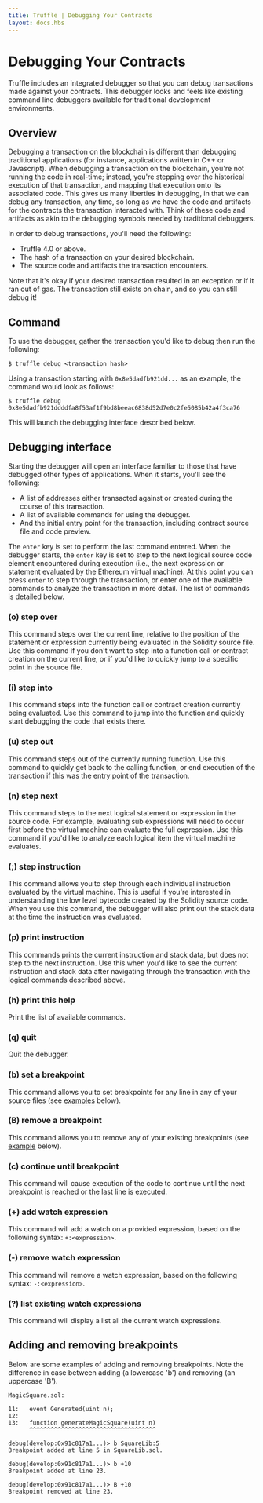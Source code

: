 ```yaml
---
title: Truffle | Debugging Your Contracts
layout: docs.hbs
---
```

# Debugging Your Contracts

Truffle includes an integrated debugger so that you can debug transactions made against your contracts. This debugger looks and feels like existing command line debuggers available for traditional development environments.

## Overview

Debugging a transaction on the blockchain is different than debugging traditional applications (for instance, applications written in C++ or Javascript). When debugging a transaction on the blockchain, you're not running the code in real-time; instead, you're stepping over the historical execution of that transaction, and mapping that execution onto its associated code. This gives us many liberties in debugging, in that we can debug any transaction, any time, so long as we have the code and artifacts for the contracts the transaction interacted with. Think of these code and artifacts as akin to the debugging symbols needed by traditional debuggers.

In order to debug transactions, you'll need the following:

* Truffle 4.0 or above.
* The hash of a transaction on your desired blockchain.
* The source code and artifacts the transaction encounters.

Note that it's okay if your desired transaction resulted in an exception or if it ran out of gas. The transaction still exists on chain, and so you can still debug it!

## Command

To use the debugger, gather the transaction you'd like to debug then run the following:

```
$ truffle debug <transaction hash>
```

Using a transaction starting with `0x8e5dadfb921dd...` as an example, the command would look as follows:

```
$ truffle debug 0x8e5dadfb921ddddfa8f53af1f9bd8beeac6838d52d7e0c2fe5085b42a4f3ca76
```

This will launch the debugging interface described below.

## Debugging interface

Starting the debugger will open an interface familiar to those that have debugged other types of applications. When it starts, you'll see the following:

* A list of addresses either transacted against or created during the course of this transaction.
* A list of available commands for using the debugger.
* And the initial entry point for the transaction, including contract source file and code preview.

The `enter` key is set to perform the last command entered. When the debugger starts, the `enter` key is set to step to the next logical source code element encountered during execution (i.e., the next expression or statement evaluated by the Ethereum virtual machine). At this point you can press `enter` to step through the transaction, or enter one of the available commands to analyze the transaction in more detail. The list of commands is detailed below.

### (o) step over

This command steps over the current line, relative to the position of the statement or expression currently being evaluated in the Solidity source file. Use this command if you don't want to step into a function call or contract creation on the current line, or if you'd like to quickly jump to a specific point in the source file.

### (i) step into

This command steps into the function call or contract creation currently being evaluated. Use this command to jump into the function and quickly start debugging the code that exists there.

### (u) step out

This command steps out of the currently running function. Use this command to quickly get back to the calling function, or end execution of the transaction if this was the entry point of the transaction.

### (n) step next

This command steps to the next logical statement or expression in the source code. For example, evaluating sub expressions will need to occur first before the virtual machine can evaluate the full expression. Use this command if you'd like to analyze each logical item the virtual machine evaluates.

### (;) step instruction

This command allows you to step through each individual instruction evaluated by the virtual machine. This is useful if you're interested in understanding the low level bytecode created by the Solidity source code. When you use this command, the debugger will also print out the stack data at the time the instruction was evaluated.

### (p) print instruction

This commands prints the current instruction and stack data, but does not step to the next instruction. Use this when you'd like to see the current instruction and stack data after navigating through the transaction with the logical commands described above.

### (h) print this help

Print the list of available commands.

### (q) quit

Quit the debugger.

### (b) set a breakpoint

This command allows you to set breakpoints for any line in any of your source files (see [examples](#-c-continue-until-breakpoint) below).

### (B) remove a breakpoint

This command allows you to remove any of your existing breakpoints (see [example](#-c-continue-until-breakpoint) below).

### (c) continue until breakpoint

This command will cause execution of the code to continue until the next breakpoint is reached or the last line is executed.

### (+) add watch expression

This command will add a watch on a provided expression, based on the following syntax: `+:<expression>`.

### (-) remove watch expression

This command will remove a watch expression, based on the following syntax: `-:<expression>`.

### (?) list existing watch expressions

This command will display a list all the current watch expressions.

## Adding and removing breakpoints

Below are some examples of adding and removing breakpoints. Note the difference in case between adding (a lowercase 'b') and removing (an uppercase 'B').


```
MagicSquare.sol:

11:   event Generated(uint n);
12:
13:   function generateMagicSquare(uint n)
      ^^^^^^^^^^^^^^^^^^^^^^^^^^^^^^^^^^^^

debug(develop:0x91c817a1...)> b SquareLib:5
Breakpoint added at line 5 in SquareLib.sol.

debug(develop:0x91c817a1...)> b +10
Breakpoint added at line 23.

debug(develop:0x91c817a1...)> B +10
Breakpoint removed at line 23.
```